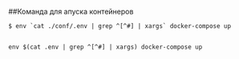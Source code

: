 ##Команда для апуска контейнеров

	$ env `cat ./conf/.env | grep ^[^#] | xargs` docker-compose up
	
	
	env $(cat .env | grep ^[^#] | xargs) docker-compose up